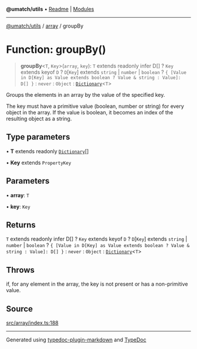 **@umatch/utils** • [Readme](../../index.md) \| [Modules](../../modules.md)

***

[@umatch/utils](../../modules.md) / [array](../index.md) / groupBy

# Function: groupBy()

> **groupBy**\<`T`, `Key`\>(`array`, `key`): `T` extends readonly infer D[] ? `Key` extends keyof `D` ? `D`\[`Key`\] extends `string` \| `number` \| `boolean` ? `{ [Value in D[Key] as Value extends boolean ? Value & string : Value]: D[] }` : `never` : `Object` : [`Dictionary`](../../index/type-aliases/Dictionary.md)\<`T`\>

Groups the elements in an array by the value of the specified key.

The key must have a primitive value (boolean, number or string)
for every object in the array. If the value is boolean, it becomes
an index of the resulting object as a string.

## Type parameters

• **T** extends readonly [`Dictionary`](../../index/type-aliases/Dictionary.md)[]

• **Key** extends `PropertyKey`

## Parameters

• **array**: `T`

• **key**: `Key`

## Returns

`T` extends readonly infer D[] ? `Key` extends keyof `D` ? `D`\[`Key`\] extends `string` \| `number` \| `boolean` ? `{ [Value in D[Key] as Value extends boolean ? Value & string : Value]: D[] }` : `never` : `Object` : [`Dictionary`](../../index/type-aliases/Dictionary.md)\<`T`\>

## Throws

if, for any element in the array, the key is not present or has a non-primitive value.

## Source

[src/array/index.ts:188](https://github.com/umatch-oficial/utils/blob/1813ff9/src/array/index.ts#L188)

***

Generated using [typedoc-plugin-markdown](https://www.npmjs.com/package/typedoc-plugin-markdown) and [TypeDoc](https://typedoc.org/)

